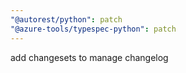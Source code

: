 ```yaml
---
"@autorest/python": patch
"@azure-tools/typespec-python": patch
---
```


add changesets to manage changelog
